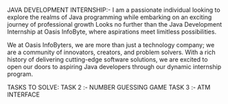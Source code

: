 JAVA DEVELOPMENT INTERNSHIP:-
I am  a passionate individual looking to explore the realms of Java programming while embarking on an exciting journey of professional growth Looks no further than the Java Development Internship at Oasis InfoByte, where  aspirations meet limitless possibilities.

 We at Oasis InfoByters, we are more than just a technology company; we are a community of innovators, creators, and problem solvers. With a rich history of delivering cutting-edge software solutions, we are excited to open our doors to aspiring Java developers through our dynamic internship program.


TASKS TO SOLVE:
TASK 2 :- NUMBER GUESSING GAME
TASK 3 :- ATM INTERFACE

